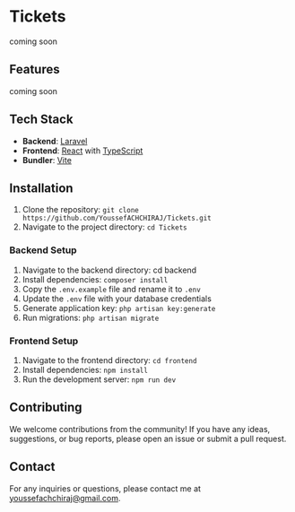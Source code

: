 # Tickets
coming soon
## Features
coming soon

## Tech Stack

- **Backend**: [Laravel](https://laravel.com/)
- **Frontend**: [React](https://reactjs.org/) with [TypeScript](https://www.typescriptlang.org/)
- **Bundler**: [Vite](https://vitejs.dev/)

## Installation
1. Clone the repository: `git clone https://github.com/YoussefACHCHIRAJ/Tickets.git`
2. Navigate to the project directory: `cd Tickets`

### Backend Setup
1. Navigate to the backend directory: cd backend
3. Install dependencies: `composer install`
4. Copy the `.env.example` file and rename it to `.env`
5. Update the `.env` file with your database credentials
6. Generate application key: `php artisan key:generate`
7. Run migrations: `php artisan migrate`

### Frontend Setup

1. Navigate to the frontend directory: `cd frontend`
2. Install dependencies: `npm install`
3. Run the development server: `npm run dev`
## Contributing

We welcome contributions from the community! If you have any ideas, suggestions, or bug reports, please open an issue or submit a pull request.

## Contact

For any inquiries or questions, please contact me at youssefachchiraj@gmail.com.
